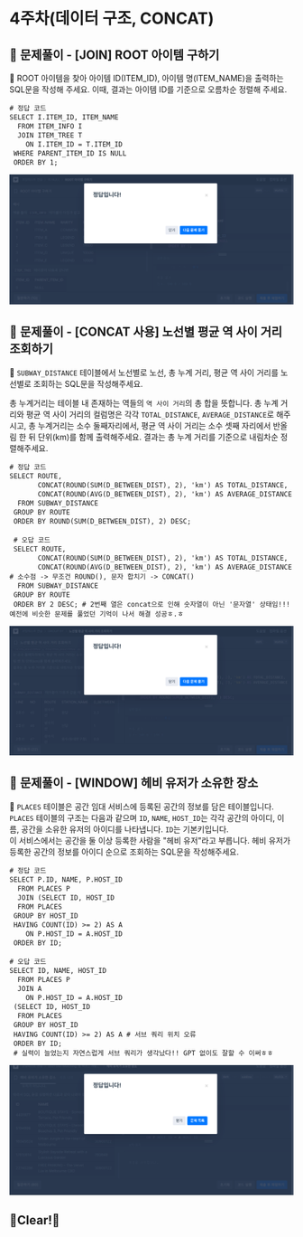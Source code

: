 # 4주차(데이터 구조, CONCAT)

## 🏁 문제풀이 - [JOIN] ROOT 아이템 구하기
🌱 ROOT 아이템을 찾아 아이템 ID(ITEM_ID), 아이템 명(ITEM_NAME)을 출력하는 SQL문을 작성해 주세요. 이때, 결과는 아이템 ID를 기준으로 오름차순 정렬해 주세요.

```
# 정답 코드
SELECT I.ITEM_ID, ITEM_NAME
  FROM ITEM_INFO I
  JOIN ITEM_TREE T 
    ON I.ITEM_ID = T.ITEM_ID
 WHERE PARENT_ITEM_ID IS NULL
 ORDER BY 1;
 ```
![img](https://github.com/dorxor/DartB-24-2/blob/main/sql/img/sql%204%EC%A3%BC%EC%B0%A8_1.png?raw=true)


## 🏁 문제풀이 - [CONCAT 사용] 노선별 평균 역 사이 거리 조회하기

🌱 `SUBWAY_DISTANCE` 테이블에서 노선별로 노선, 총 누계 거리, 평균 역 사이 거리를 노선별로 조회하는 SQL문을 작성해주세요.

총 누계거리는 테이블 내 존재하는 역들의 `역 사이 거리`의 총 합을 뜻합니다. 총 누계 거리와 평균 역 사이 거리의 컬럼명은 각각 `TOTAL_DISTANCE`, `AVERAGE_DISTANCE`로 해주시고, 총 누계거리는 소수 둘째자리에서, 평균 역 사이 거리는 소수 셋째 자리에서 반올림 한 뒤 단위(km)를 함께 출력해주세요.
결과는 총 누계 거리를 기준으로 내림차순 정렬해주세요.

```
# 정답 코드
SELECT ROUTE,
       CONCAT(ROUND(SUM(D_BETWEEN_DIST), 2), 'km') AS TOTAL_DISTANCE,
       CONCAT(ROUND(AVG(D_BETWEEN_DIST), 2), 'km') AS AVERAGE_DISTANCE
  FROM SUBWAY_DISTANCE
 GROUP BY ROUTE
 ORDER BY ROUND(SUM(D_BETWEEN_DIST), 2) DESC;
 
 # 오답 코드
 SELECT ROUTE,
       CONCAT(ROUND(SUM(D_BETWEEN_DIST), 2), 'km') AS TOTAL_DISTANCE,
       CONCAT(ROUND(AVG(D_BETWEEN_DIST), 2), 'km') AS AVERAGE_DISTANCE # 소수점 -> 무조건 ROUND(), 문자 합치기 -> CONCAT()
  FROM SUBWAY_DISTANCE
 GROUP BY ROUTE
 ORDER BY 2 DESC; # 2번째 열은 concat으로 인해 숫자열이 아닌 '문자열' 상태임!!! 예전에 비슷한 문제를 풀었던 기억이 나서 해결 성공ㅎ.ㅎ
 ```
![img](https://github.com/dorxor/DartB-24-2/blob/main/sql/img/sql%204%EC%A3%BC%EC%B0%A8_2.png?raw=true)

## 🏁 문제풀이 - [WINDOW] 헤비 유저가 소유한 장소
🌱 `PLACES` 테이블은 공간 임대 서비스에 등록된 공간의 정보를 담은 테이블입니다. `PLACES` 테이블의 구조는 다음과 같으며 `ID`, `NAME`, `HOST_ID`는 각각 공간의 아이디, 이름, 공간을 소유한 유저의 아이디를 나타냅니다. `ID`는 기본키입니다.\
이 서비스에서는 공간을 둘 이상 등록한 사람을 "헤비 유저"라고 부릅니다. 헤비 유저가 등록한 공간의 정보를 아이디 순으로 조회하는 SQL문을 작성해주세요.

```
# 정답 코드
SELECT P.ID, NAME, P.HOST_ID
  FROM PLACES P
  JOIN (SELECT ID, HOST_ID
  FROM PLACES
 GROUP BY HOST_ID
 HAVING COUNT(ID) >= 2) AS A 
    ON P.HOST_ID = A.HOST_ID
 ORDER BY ID;

# 오답 코드
SELECT ID, NAME, HOST_ID
  FROM PLACES P
  JOIN A 
    ON P.HOST_ID = A.HOST_ID
 (SELECT ID, HOST_ID
  FROM PLACES
 GROUP BY HOST_ID
 HAVING COUNT(ID) >= 2) AS A # 서브 쿼리 위치 오류
 ORDER BY ID;
 # 실력이 늘었는지 자연스럽게 서브 쿼리가 생각났다!! GPT 없이도 잘할 수 이써ㅎㅎ
 ```
![img](https://github.com/dorxor/DartB-24-2/blob/main/sql/img/sql%204%EC%A3%BC%EC%B0%A8_3.png?raw=true)

## 🧽Clear!🫧
